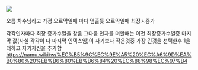 ![](Pasted%20image%2020240716094012.png)


오름 차수닝라고 가정
오르막일때 마다 멈출듯
오르막일때 최장ㅅ증가

각각인자마다 최장 증가수열을 찾음
그다음 인자를 더할때는 이전 최장증가수열중 마지막 값(사실 각각이 다 마지막 인덱스임)이 자기보다 작은것중 가장 긴것을 선택한후 1을 더하고 자기자신을 추가함
https://namu.wiki/w/%EC%B5%9C%EC%9E%A5%20%EC%A6%9D%EA%B0%80%20%EB%B6%80%EB%B6%84%20%EC%88%98%EC%97%B4
